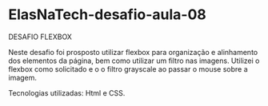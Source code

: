 # ElasNaTech-desafio-aula-08

DESAFIO FLEXBOX

Neste desafio foi prosposto utilizar flexbox para organização e alinhamento dos elementos da página, bem como utilizar 
um filtro nas imagens. Utilizei o flexbox como solicitado e o o filtro grayscale ao passar o mouse sobre a imagem.

Tecnologias utilizadas: Html e CSS.
